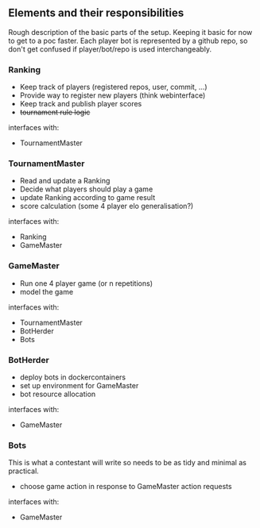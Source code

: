 ## Elements and their responsibilities
Rough description of the basic parts of the setup. Keeping it basic for now to get to a poc faster. Each player bot is represented by a github repo, so don't get confused if player/bot/repo is used interchangeably.

### Ranking
* Keep track of players (registered repos, user, commit, ...)
* Provide way to register new players (think webinterface)
* Keep track and publish player scores
* ~~tournament rule logic~~

interfaces with:

* TournamentMaster

### TournamentMaster
* Read and update a Ranking
* Decide what players should play a game
* update Ranking according to game result
* score calculation (some 4 player elo generalisation?)

interfaces with:

* Ranking
* GameMaster

### GameMaster
* Run one 4 player game (or n repetitions)
* model the game

interfaces with:

* TournamentMaster
* BotHerder
* Bots

### BotHerder
* deploy bots in dockercontainers
* set up environment for GameMaster
* bot resource allocation

interfaces with:

* GameMaster

### Bots
This is what a contestant will write so needs to be as tidy and minimal as practical.

* choose game action in response to GameMaster action requests

interfaces with:

* GameMaster
